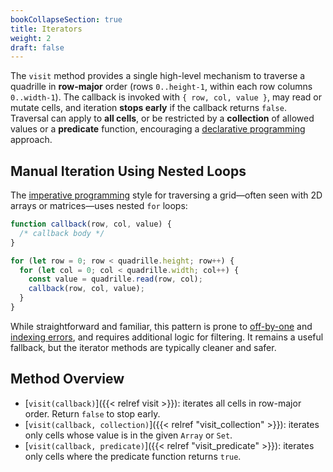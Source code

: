 ```yaml
---
bookCollapseSection: true
title: Iterators
weight: 2
draft: false
---
```


The `visit` method provides a single high-level mechanism to traverse a quadrille in **row-major** order (rows `0..height-1`, within each row columns `0..width-1`). The callback is invoked with `{ row, col, value }`, may read or mutate cells, and iteration **stops early** if the callback returns `false`. Traversal can apply to **all cells**, or be restricted by a **collection** of allowed values or a **predicate** function, encouraging a [declarative programming](https://en.wikipedia.org/wiki/Declarative_programming) approach.

## Manual Iteration Using Nested Loops

The [imperative programming](https://en.wikipedia.org/wiki/Imperative_programming) style for traversing a grid—often seen with 2D arrays or matrices—uses nested `for` loops:

```js
function callback(row, col, value) {
  /* callback body */
}

for (let row = 0; row < quadrille.height; row++) {
  for (let col = 0; col < quadrille.width; col++) {
    const value = quadrille.read(row, col);
    callback(row, col, value);
  }
}
```

While straightforward and familiar, this pattern is prone to [off-by-one](https://en.wikipedia.org/wiki/Off-by-one_error) and [indexing errors](https://en.wikipedia.org/wiki/Array_data_structure#Indexing), and requires additional logic for filtering. It remains a useful fallback, but the iterator methods are typically cleaner and safer.

## Method Overview

* [`visit(callback)`]({{< relref visit >}}): iterates all cells in row-major order. Return `false` to stop early.
* [`visit(callback, collection)`]({{< relref "visit_collection" >}}): iterates only cells whose value is in the given `Array` or `Set`.
* [`visit(callback, predicate)`]({{< relref "visit_predicate" >}}): iterates only cells where the predicate function returns `true`.